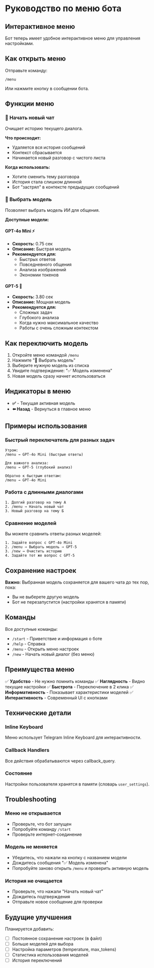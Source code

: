 # Руководство по меню бота

## Интерактивное меню

Бот теперь имеет удобное интерактивное меню для управления настройками.

## Как открыть меню

Отправьте команду:
```
/menu
```

Или нажмите кнопку в сообщении бота.

## Функции меню

### 🔄 Начать новый чат

Очищает историю текущего диалога.

**Что происходит:**
- Удаляется вся история сообщений
- Контекст сбрасывается
- Начинается новый разговор с чистого листа

**Когда использовать:**
- Хотите сменить тему разговора
- История стала слишком длинной
- Бот "застрял" в контексте предыдущих сообщений

### 🤖 Выбрать модель

Позволяет выбрать модель ИИ для общения.

**Доступные модели:**

#### GPT-4o Mini ⚡
- **Скорость:** 0.75 сек
- **Описание:** Быстрая модель
- **Рекомендуется для:**
  - Быстрых ответов
  - Повседневного общения
  - Анализа изображений
  - Экономии токенов

#### GPT-5 🧠
- **Скорость:** 3.80 сек
- **Описание:** Мощная модель
- **Рекомендуется для:**
  - Сложных задач
  - Глубокого анализа
  - Когда нужно максимальное качество
  - Работы с очень сложным контекстом

## Как переключить модель

1. Откройте меню командой `/menu`
2. Нажмите "🤖 Выбрать модель"
3. Выберите нужную модель из списка
4. Увидите подтверждение: "✅ Модель изменена"
5. Новая модель сразу начнет использоваться

## Индикаторы в меню

- **✅** - Текущая активная модель
- **⬅️ Назад** - Вернуться в главное меню

## Примеры использования

### Быстрый переключатель для разных задач

```
Утром:
/menu → GPT-4o Mini (быстрые ответы)

Для важного анализа:
/menu → GPT-5 (глубокий анализ)

Обратно к быстрым ответам:
/menu → GPT-4o Mini
```

### Работа с длинными диалогами

```
1. Долгий разговор на тему А
2. /menu → Начать новый чат
3. Новый разговор на тему Б
```

### Сравнение моделей

Вы можете сравнить ответы разных моделей:

```
1. Задайте вопрос с GPT-4o Mini
2. /menu → Выбрать модель → GPT-5
3. /new → Очистить историю
4. Задайте тот же вопрос с GPT-5
```

## Сохранение настроек

**Важно:** Выбранная модель сохраняется для вашего чата до тех пор, пока:
- Вы не выберете другую модель
- Бот не перезапустится (настройки хранятся в памяти)

## Команды

Все доступные команды:
- `/start` - Приветствие и информация о боте
- `/help` - Справка
- `/menu` - Открыть меню настроек
- `/new` - Начать новый диалог (без меню)

## Преимущества меню

✅ **Удобство** - Не нужно помнить команды
✅ **Наглядность** - Видно текущие настройки
✅ **Быстрота** - Переключение в 2 клика
✅ **Информативность** - Показывает характеристики моделей
✅ **Интерактивность** - Современный UI с кнопками

## Технические детали

### Inline Keyboard
Меню использует Telegram Inline Keyboard для интерактивности.

### Callback Handlers
Все действия обрабатываются через callback_query.

### Состояние
Настройки пользователя хранятся в памяти (словарь `user_settings`).

## Troubleshooting

### Меню не открывается
- Проверьте, что бот запущен
- Попробуйте команду `/start`
- Проверьте интернет-соединение

### Модель не меняется
- Убедитесь, что нажали на кнопку с названием модели
- Дождитесь сообщения "✅ Модель изменена"
- Попробуйте заново открыть `/menu` и проверить активную модель

### История не очищается
- Проверьте, что нажали "Начать новый чат"
- Дождитесь подтверждения
- Отправьте новое сообщение для проверки

## Будущие улучшения

Планируется добавить:
- [ ] Постоянное сохранение настроек (в файл)
- [ ] Больше моделей для выбора
- [ ] Настройка параметров (temperature, max_tokens)
- [ ] Статистика использования моделей
- [ ] История переключений
